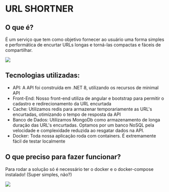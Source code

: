 <h1>URL SHORTNER</h1>

<h2>O que é?</h2>

<p>É um serviço que tem como objetivo fornecer ao usuário uma forma simples e performática 
de encurtar URLs longas e torná-las compactas e fáceis de compartilhar.</p>

![]([https://giphy.com/embed/33zX3zllJBGY8])

<h2>Tecnologias utilizadas: </h2>
<ul>
  <li>API: A API foi construída em .NET 8, utilizando os recursos de minimal API</li>
  <li>Front-End: Nosso front-end utiliza de angular e bootstrap para permitir o cadastro e redirecionamento da URL encurtada</li>
  <li>Cache: Utilizamos redis para armazenar temporariamente as URL's encurtadas, otimizando o tempo de resposta da API</li>
  <li>Banco de Dados:  Utilizamos MongoDb como armazenamento de longa duração das URL's encurtadas. Optamos por um banco NoSQL pela velocidade e complexidade reduzida ao resgatar dados na API.</li>
  <li>Docker: Toda nossa aplicação roda com containers. É extremamente fácil de testar localmente</li>
</ul>

<h2>O que preciso para fazer funcionar?</h2>

<p>Para rodar a solução só é necessário ter o docker e o docker-compose instalado! (Super simples, não?)</p>

![]([https://giphy.com/embed/3oEjI6hkw6nbYNQkz6])

